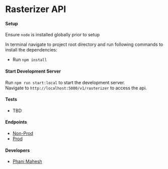 # Rasterizer API

#### Setup
Ensure `node` is installed globally prior to setup

In terminal navigate to project root directory and run following commands to install the dependencies:  
- Run `npm install`  

#### Start Development Server
Run `npm run start:local` to start the development server.  
Navigate to `http://localhost:5000/v1/rasterizer` to access the api. 

#### Tests 
- TBD

#### Endpoints
- [Non-Prod](http://localhost:5000/v1/rasterizer)
- [Prod](http://localhost:5000/v1/rasetrizer)

#### Developers 
- [Phani Mahesh](https://github.com/fourthofaugust)

